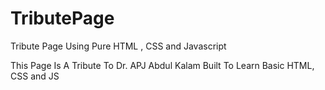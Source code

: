 # TributePage
Tribute Page Using Pure HTML , CSS and Javascript

This Page Is A Tribute To Dr. APJ Abdul Kalam Built To Learn Basic HTML, CSS and JS
